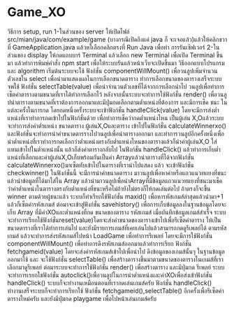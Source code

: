 # Game_XO
วิธีการ setup, run
       1-ในส่วนของ server ให้เปิดไฟล์ src/mian/java/com/example/game (บางกรณีเปิดถึงแค่ java ก็  จะเจอแล้ว)แล้วให้คลิกขวาที่ GameApplication.java แล้วหใเลือกคลิกตรงที่ Run Java เพื่อทำ       การรันเซิฟเวอร์ 
       2-ในส่วนของ display ให้กดแถบบาร์ Terminal แล้วเลือก new Terminal เพื่อเปิด Terminal ขึ้นมา    แล้วทำการพิมพ์คำสั่ง npm start เพื่อให้ระบบรันแล้วหน้าเว็บจะเปิดขึ้นมา
วิธีออกแบบโปรแกรมและ algorithm
       เริ่มต้นระบบจะใช้ ฟังก์ชั่น componentWillMount() เพื่อวนลูปเพิ่มจำนวนตัวเลขใน select เพื่อนำมาแสดงผลในการเลือกขนาดตาราง ทำการเลือกขนาดของตารางเสร็จระบบจพใช้ 
ฟังก์ชั่น selectTable(value) เพื่อนำจำนวนตัวเลขที่ได้จากการเลือกนำไป วนลูปเพื่อทำการเช็ตค่าตารางตามขนาดที่เราได้ทำการเลือกไว้ 
หลังจากนั้นระบบจะทำการใช้ฟังก์ชั่น render() เพื่อวนลูปนำตารางตามขนาดที่เราต้องการออกมาและมีปุ่มกดเลือกตามต่ำแหน่งที่ต้องการ และมีการเช็ค ชนะ ในแต่ละครั้งในการกด 
โดยกดหนึ่งครั้งระบบจะเข้าฟังก์ชั่น handleClick(value) โดยจะมีการส่งต่ำแหน่งที่เราทำการกดเข้าไปในฟังก์ชั่นด้วย เพื่อทำการเช็คว่ากดต่ำแหน่งไหน เป็นผู้เล่น X,Oแล้วระบบจะทำการส่งค่าต่ำแหน่ง ขนาดตาราง  ผู้เล่นX,Oและตาราง 
เข้าไปในฟังก์ชั่น calculateWinnerxo() และฟังก์ชั่นจะทำการนำค่าขนาดตารรางไปวนลูปเพื่อนำตารางออกมา และทำการวนลูปอีกครั้งหนึ่งเพื่อนำต่ำแหน่งที่เราทำการกดเลือกว่าต่ำแหน่งตรงกับต่ำแหน่งไหนของตารางแล้วก็นำค่าผู้เล่นX,O ใส่เเทนเข้าไปในต่ำแหน่งนั้น แล้วก็ส่งค่าตารางกลับไป 
ในฟังก์ชั่น handleClick() แล้วทำการเก็บต่ำแหน่งที่เลือกและค่าผู้เล่นX,Oเก็บพร้อมกันเป็นค่า Arrayแล้วนำตารางที่ได้จากฟังก์ชั่น calculateWinnerxo()มาเซ็ตทับเข้าไปในตารางที่เรานำไปแสดง แล้ว
จะเข้าฟังก์ชั่น checkwinner() ในฟังก์ชั่นนี้ จะมีการนำค่าขนาดตาราง มาวนลูปเพื่อหาค่าหรือแถวแนวทเเยงที่ชนะ แล้วนำข้อมูลที่ได้มาใส่ใน Array แล้วนำมาวนลูปเพื่อนำArrayที่มีข้อมูลแถวแนวทแยงที่ชนะมาเช็คว่าค่าต่ำแหน่งในตารางตรงกับต่ำแหน่งที่ชนะหรือไม่ถ้ายังไม่ตรงก็ให้กดเล่นต่อไป ถ้าตรงก็จะขึ้น winner ตามด้วยผู้ชนะแล้ว
ระบบก็ทำเรียกใช้ฟังก์ชั่น maxid() เพื่อหารหัสเกมส์ล่าสุดแล้วนำมา+1 แล้วก็เซ็ตค่ารหัสเกมส์ 
ต่อมาจะเข้าสู่ฟังก์ชั่น  savehistory() เพื่อการเก็บข้อมูลลงในฐานข้อมูลโดยจะเก็บ  Array ที่มีค่าXOและต่ำแหน่งที่กด ขนาดของตาราง รหัสเกมส์ เมื่อบันทึกข้อมูลเกมส์สำเร็จ
ระบบจะทำการเรียกใช้ฟังก์ชั่นreset(value)โดยจะส่งค่าขนาดของตารางเข้าไปเพื่อรีเซ็ตค่าตาราง ให้เป็นขนาดตารางที่เราได้ทำการเล่นไป และยังมีรายการเกมส์ที่เคยเล่นไปแล้วสามารถกดดูรีเพลย์ได้ ตามรหัสเกมส์ 
แล้วจะทำการส่งรหัสเกมส์ไปหน้า LoadGame เพื่อทำการรีเพลย์ โดยจะมีการใช้ฟังก์ชั่น componentWillMount() เพื่อทำการดึงรหัสเกมส์ออกมาแล้วทำการเรียก 
ฟังก์ชั่น fetchgameid(value) โดยจะส่งค่ารหัสเกมส์เข้าไปเพื่อนำไป ดึงข้อมูลของเกมส์นั้นๆ ในฐานข้อมูลออกมาใช้ และ
จะใช้ฟังก์ชั่น selectTable() เพื่อสร้างตารางขึ้นมาตามขนาดของตารางในเกมส์ที่เราเลือกมาดูรีเพลย์ 
ต่อมาระบบจะทำการใช้ฟังก์ชั่น render() เพื่อสร้างตาราง และมีปุ่มกด รีเพลย์ 
ระบบจะทำการเรยกใชฟังก์ชั่น autoclick()เพื่อวนลูปในการนำต่ำแหน่งและค่าXOเพื่อส่งเข้าฟังก์ชั่น handleClick() ระบบก็จะทำงานเหมือนตอนที่เรากดเล่นเกมส์ครับ 
ฟังก์ชั่น handleClick() ทำงานเสร็จระบบก็จะทำการเรียกใช้ ฟังก์ชั่น fetchgameid(),selectTable() อีกครั้งเพื่อรีเซ็ตค่าตารางใหม่ครับ และยังมีปุ่มกด playgame เพื่อไปหน้าเล่นเกมส์ครับ
